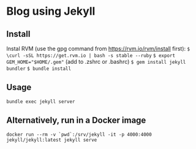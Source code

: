# Blog using Jekyll

## Install

Instal RVM (use the gpg command from https://rvm.io/rvm/install first):
`$ \curl -sSL https://get.rvm.io | bash -s stable --ruby`
`$ export GEM_HOME="$HOME/.gem"`  (add to .zshrc or .bashrc)
`$ gem install jekyll bundler`
`$ bundle install`

## Usage

`bundle exec jekyll server`

## Alternatively, run in a Docker image

    docker run --rm -v `pwd`:/srv/jekyll -it -p 4000:4000 jekyll/jekyll:latest jekyll serve
